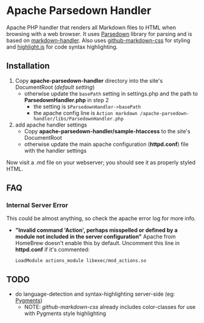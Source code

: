 # Apache Parsedown Handler

Apache PHP handler that renders all Markdown files to HTML when browsing with a web browser.  It uses [Parsedown](https://github.com/erusev/parsedown) library for parsing and is based on [markdown-handler](https://github.com/sminnee/markdown-handler).  Also uses [github-markdown-css](https://github.com/sindresorhus/github-markdown-css) for styling and [highlight.js](https://github.com/isagalaev/highlight.js) for code syntax highlighting.

## Installation
1. Copy __apache-parsedown-handler__ directory into the site's DocumentRoot (_default setting_)
    * otherwise update the `basePath` setting in settings.php and the path to __ParsedownHandler.php__ in step 2
        * the setting is `$ParsedownHandler->basePath`
        * the apache config line is `Action markdown /apache-parsedown-handler/libs/ParsedownHandler.php`
2. add apache handler settings
    * Copy __apache-parsedown-handler/sample-htaccess__ to the site's DocumentRoot
    * otherwise update the main apache configuration (__httpd.conf__) file with the handler settings

Now visit a .md file on your webserver; you should see it as properly styled HTML.

## FAQ

### Internal Server Error
This could be almost anything, so check the apache error log for more info.

* __"Invalid command 'Action', perhaps misspelled or defined by a module not included in the server configuration"__
Apache from HomeBrew doesn't enable this by default.  Uncomment this line in __httpd.conf__ if it's commented:
    
    `LoadModule actions_module libexec/mod_actions.so`

## TODO
+ do language-detection and syntax-highlighting server-side (eg: [Pygments](http://pygments.org/))
    + NOTE: _github-markdown-css_ already includes color-classes for use with Pygments style highlighting
